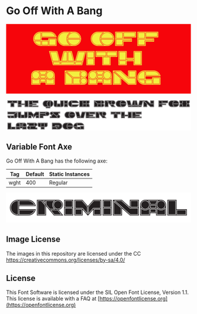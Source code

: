 # Go Off With A Bang

![Image](docs/image1.png)

![Image](docs/image2.png)

## Variable Font Axe

Go Off With A Bang has the following axe:

  Tag | Default | Static Instances
--- | --- | ---
  wght | 400 | Regular

![Image](docs/image3.png)

## Image License
The images in this repository are licensed under the CC https://creativecommons.org/licenses/by-sa/4.0/

## License
This Font Software is licensed under the SIL Open Font License, Version 1.1.
This license is available with a FAQ at [https://openfontlicense.org](https://openfontlicense.org)
